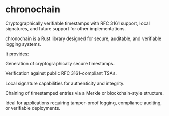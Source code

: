 # chronochain
Cryptographically verifiable timestamps with RFC 3161 support, local signatures, and future support for other implementations.

chronochain is a Rust library designed for secure, auditable, and verifiable logging systems.

It provides:

Generation of cryptographically secure timestamps.

Verification against public RFC 3161-compliant TSAs.

Local signature capabilities for authenticity and integrity.

Chaining of timestamped entries via a Merkle or blockchain-style structure.

Ideal for applications requiring tamper-proof logging, compliance auditing, or verifiable deployments.
